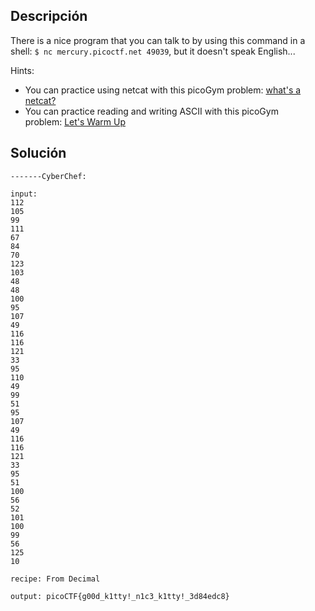 ## Descripción
There is a nice program that you can talk to by using this command in a shell: `$ nc mercury.picoctf.net 49039`, but it doesn't speak English...

Hints:
- You can practice using netcat with this picoGym problem: [what's a netcat?](https://play.picoctf.org/practice/challenge/34)
- You can practice reading and writing ASCII with this picoGym problem: [Let's Warm Up](https://play.picoctf.org/practice/challenge/22)

## Solución
```
-------CyberChef:

input: 
112 
105 
99 
111 
67 
84 
70 
123 
103 
48 
48 
100 
95 
107 
49 
116 
116 
121 
33 
95 
110 
49 
99 
51 
95 
107 
49 
116 
116 
121 
33 
95 
51 
100 
56 
52 
101 
100 
99 
56 
125 
10 

recipe: From Decimal

output: picoCTF{g00d_k1tty!_n1c3_k1tty!_3d84edc8}
```